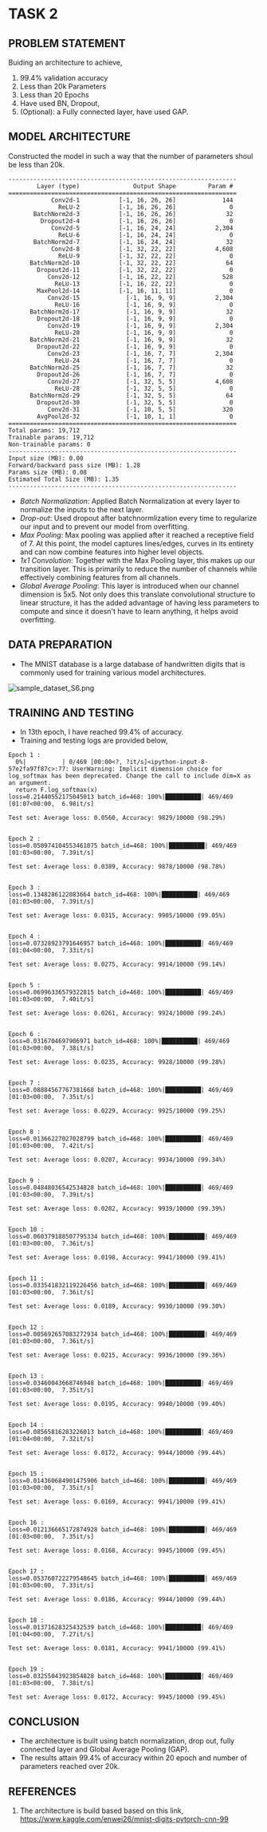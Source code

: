# TASK 2
## PROBLEM STATEMENT
Buiding an architecture to achieve,
1. 99.4% validation accuracy
2. Less than 20k Parameters
3. Less than 20 Epochs
4. Have used BN, Dropout,
5. (Optional): a Fully connected layer, have used GAP. 

## MODEL ARCHITECTURE
Constructed the model in such a way that the number of parameters shoul be less than 20k.
```
----------------------------------------------------------------
        Layer (type)               Output Shape         Param #
================================================================
            Conv2d-1           [-1, 16, 26, 26]             144
              ReLU-2           [-1, 16, 26, 26]               0
       BatchNorm2d-3           [-1, 16, 26, 26]              32
         Dropout2d-4           [-1, 16, 26, 26]               0
            Conv2d-5           [-1, 16, 24, 24]           2,304
              ReLU-6           [-1, 16, 24, 24]               0
       BatchNorm2d-7           [-1, 16, 24, 24]              32
            Conv2d-8           [-1, 32, 22, 22]           4,608
              ReLU-9           [-1, 32, 22, 22]               0
      BatchNorm2d-10           [-1, 32, 22, 22]              64
        Dropout2d-11           [-1, 32, 22, 22]               0
           Conv2d-12           [-1, 16, 22, 22]             528
             ReLU-13           [-1, 16, 22, 22]               0
        MaxPool2d-14           [-1, 16, 11, 11]               0
           Conv2d-15             [-1, 16, 9, 9]           2,304
             ReLU-16             [-1, 16, 9, 9]               0
      BatchNorm2d-17             [-1, 16, 9, 9]              32
        Dropout2d-18             [-1, 16, 9, 9]               0
           Conv2d-19             [-1, 16, 9, 9]           2,304
             ReLU-20             [-1, 16, 9, 9]               0
      BatchNorm2d-21             [-1, 16, 9, 9]              32
        Dropout2d-22             [-1, 16, 9, 9]               0
           Conv2d-23             [-1, 16, 7, 7]           2,304
             ReLU-24             [-1, 16, 7, 7]               0
      BatchNorm2d-25             [-1, 16, 7, 7]              32
        Dropout2d-26             [-1, 16, 7, 7]               0
           Conv2d-27             [-1, 32, 5, 5]           4,608
             ReLU-28             [-1, 32, 5, 5]               0
      BatchNorm2d-29             [-1, 32, 5, 5]              64
        Dropout2d-30             [-1, 32, 5, 5]               0
           Conv2d-31             [-1, 10, 5, 5]             320
        AvgPool2d-32             [-1, 10, 1, 1]               0
================================================================
Total params: 19,712
Trainable params: 19,712
Non-trainable params: 0
----------------------------------------------------------------
Input size (MB): 0.00
Forward/backward pass size (MB): 1.28
Params size (MB): 0.08
Estimated Total Size (MB): 1.35
----------------------------------------------------------------
```
- *Batch Normalization*: 
      Applied Batch Normalization at every layer to normalize the inputs to the next layer.
- *Drop-out*:
      Used dropout after batchnormlization every time to regularize our input and to prevent our model from overfitting.
- *Max Pooling*:
      Max pooling was applied after it reached a receptive field of 7. At this point, the model captures lines/edges, curves in its entirety and can now combine features into higher level objects.
- *1x1 Convolution*:
      Together with the Max Pooling layer, this makes up our transition layer. This is primarily to reduce the number of channels while effectively combining features from all channels.
- *Global Average Pooling*:
      This layer is introduced when our channel dimension is 5x5. Not only does this translate convolutional structure to linear structure, it has the added advantage of having less parameters to compute and since it doesn't have to learn anything, it helps avoid overfitting. 

## DATA PREPARATION
- The MNIST database is a large database of handwritten digits that is commonly used for training various model architectures.

![sample_dataset_S6.png](../../S6/Part%202/sample_dataset_S6.png) 

## TRAINING AND TESTING
- In 13th epoch, I have reached 99.4% of accuracy.
- Training and testing logs are provided below,
```
Epoch 1 : 
  0%|          | 0/469 [00:00<?, ?it/s]<ipython-input-8-57e2fa97f87c>:77: UserWarning: Implicit dimension choice for log_softmax has been deprecated. Change the call to include dim=X as an argument.
  return F.log_softmax(x)
loss=0.21440552175045013 batch_id=468: 100%|██████████| 469/469 [01:07<00:00,  6.98it/s]

Test set: Average loss: 0.0560, Accuracy: 9829/10000 (98.29%)


Epoch 2 : 
loss=0.050974104553461075 batch_id=468: 100%|██████████| 469/469 [01:03<00:00,  7.39it/s]

Test set: Average loss: 0.0389, Accuracy: 9878/10000 (98.78%)


Epoch 3 : 
loss=0.1348286122083664 batch_id=468: 100%|██████████| 469/469 [01:03<00:00,  7.39it/s]

Test set: Average loss: 0.0315, Accuracy: 9905/10000 (99.05%)


Epoch 4 : 
loss=0.07328923791646957 batch_id=468: 100%|██████████| 469/469 [01:04<00:00,  7.33it/s]

Test set: Average loss: 0.0275, Accuracy: 9914/10000 (99.14%)


Epoch 5 : 
loss=0.06996336579322815 batch_id=468: 100%|██████████| 469/469 [01:03<00:00,  7.40it/s]

Test set: Average loss: 0.0261, Accuracy: 9924/10000 (99.24%)


Epoch 6 : 
loss=0.0316704697906971 batch_id=468: 100%|██████████| 469/469 [01:03<00:00,  7.38it/s]

Test set: Average loss: 0.0235, Accuracy: 9928/10000 (99.28%)


Epoch 7 : 
loss=0.08884567767381668 batch_id=468: 100%|██████████| 469/469 [01:03<00:00,  7.35it/s]

Test set: Average loss: 0.0229, Accuracy: 9925/10000 (99.25%)


Epoch 8 : 
loss=0.01366227027028799 batch_id=468: 100%|██████████| 469/469 [01:03<00:00,  7.42it/s]

Test set: Average loss: 0.0207, Accuracy: 9934/10000 (99.34%)


Epoch 9 : 
loss=0.04848036542534828 batch_id=468: 100%|██████████| 469/469 [01:03<00:00,  7.39it/s]

Test set: Average loss: 0.0202, Accuracy: 9939/10000 (99.39%)


Epoch 10 : 
loss=0.060379188507795334 batch_id=468: 100%|██████████| 469/469 [01:03<00:00,  7.36it/s]

Test set: Average loss: 0.0198, Accuracy: 9941/10000 (99.41%)


Epoch 11 : 
loss=0.033541832119226456 batch_id=468: 100%|██████████| 469/469 [01:03<00:00,  7.36it/s]

Test set: Average loss: 0.0189, Accuracy: 9930/10000 (99.30%)


Epoch 12 : 
loss=0.005692657083272934 batch_id=468: 100%|██████████| 469/469 [01:03<00:00,  7.36it/s]

Test set: Average loss: 0.0215, Accuracy: 9936/10000 (99.36%)


Epoch 13 : 
loss=0.03460043668746948 batch_id=468: 100%|██████████| 469/469 [01:03<00:00,  7.35it/s]

Test set: Average loss: 0.0195, Accuracy: 9940/10000 (99.40%)


Epoch 14 : 
loss=0.08565816283226013 batch_id=468: 100%|██████████| 469/469 [01:04<00:00,  7.32it/s]

Test set: Average loss: 0.0172, Accuracy: 9944/10000 (99.44%)


Epoch 15 : 
loss=0.014360684901475906 batch_id=468: 100%|██████████| 469/469 [01:03<00:00,  7.35it/s]

Test set: Average loss: 0.0169, Accuracy: 9941/10000 (99.41%)


Epoch 16 : 
loss=0.012136665172874928 batch_id=468: 100%|██████████| 469/469 [01:03<00:00,  7.35it/s]

Test set: Average loss: 0.0168, Accuracy: 9945/10000 (99.45%)


Epoch 17 : 
loss=0.053760722279548645 batch_id=468: 100%|██████████| 469/469 [01:03<00:00,  7.33it/s]

Test set: Average loss: 0.0186, Accuracy: 9944/10000 (99.44%)


Epoch 18 : 
loss=0.01371628325432539 batch_id=468: 100%|██████████| 469/469 [01:04<00:00,  7.27it/s]

Test set: Average loss: 0.0181, Accuracy: 9941/10000 (99.41%)


Epoch 19 : 
loss=0.03255043923854828 batch_id=468: 100%|██████████| 469/469 [01:03<00:00,  7.38it/s]

Test set: Average loss: 0.0172, Accuracy: 9945/10000 (99.45%)
```
## CONCLUSION
- The architecture is built using batch normalization, drop out, fully connected layer and Global Average Pooling (GAP).
- The results attain 99.4% of accuracy within 20 epoch and number of parameters reached over 20k.

## REFERENCES
1. The architecture is build based based on this link, https://www.kaggle.com/enwei26/mnist-digits-pytorch-cnn-99

